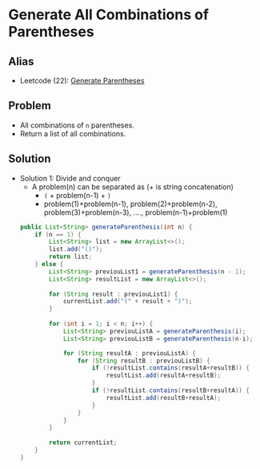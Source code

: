 # Generate All Combinations of Parentheses

## Alias
- Leetcode (22): [Generate Parentheses](https://leetcode.com/problems/generate-parentheses/)

## Problem
- All combinations of `n` parentheses.
- Return a list of all combinations.

## Solution
- Solution 1: Divide and conquer
   - A problem(n) can be separated as (+ is string concatenation)
      - `(` + problem(n-1) + `)`
      - problem(1)+problem(n-1), problem(2)+problem(n-2), problem(3)+problem(n-3), ...., problem(n-1)+problem(1)
  ```java
  public List<String> generateParenthesis(int n) {
      if (n == 1) {
          List<String> list = new ArrayList<>();
          list.add("()");
          return list;
      } else {
          List<String> previouList1 = generateParenthesis(n - 1);
          List<String> resultList = new ArrayList<>();
            
          for (String result : previouList1) {                         // Case 1: Add ( n-1 )
              currentList.add("(" + result + ")");
          }
            
          for (int i = 1; i < n; i++) {
              List<String> previouListA = generateParenthesis(i);      // Case 2: Add  merge(1,n-1), merge(2, n-2), ..., merge(n-1, 1)
              List<String> previouListB = generateParenthesis(n-i);

              for (String resultA : previouListA) {
                  for (String resultB : previouListB) {
                      if (!resultList.contains(resultA+resultB)) {
                          resultList.add(resultA+resultB);
                      }
                      if (!resultList.contains(resultB+resultA)) {
                          resultList.add(resultB+resultA);
                      }
                  }
              }
          }
            
          return currentList;
      }
  }
  ```
